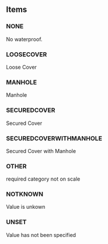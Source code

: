 

<!-- end of short definition -->
## Items

### NONE
No waterproof.

### LOOSECOVER
Loose Cover

### MANHOLE
Manhole

### SECUREDCOVER
Secured Cover

### SECUREDCOVERWITHMANHOLE
Secured Cover with Manhole

### OTHER
required category not on scale

### NOTKNOWN
Value is unkown

### UNSET
Value has not been specified

